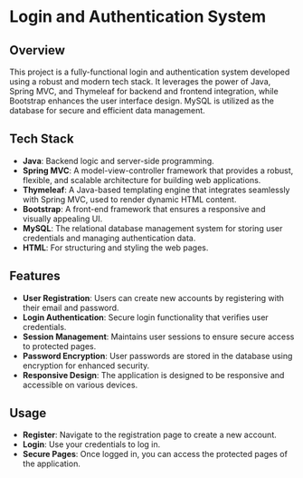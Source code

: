 # Login and Authentication System

## Overview
This project is a fully-functional login and authentication system developed using a robust and modern tech stack. It leverages the power of Java, Spring MVC, and Thymeleaf for backend and frontend integration, while Bootstrap enhances the user interface design. MySQL is utilized as the database for secure and efficient data management.

## Tech Stack
- **Java**: Backend logic and server-side programming.
- **Spring MVC**: A model-view-controller framework that provides a robust, flexible, and scalable architecture for building web applications.
- **Thymeleaf**: A Java-based templating engine that integrates seamlessly with Spring MVC, used to render dynamic HTML content.
- **Bootstrap**: A front-end framework that ensures a responsive and visually appealing UI.
- **MySQL**: The relational database management system for storing user credentials and managing authentication data.
- **HTML**: For structuring and styling the web pages.

## Features
- **User Registration**: Users can create new accounts by registering with their email and password.
- **Login Authentication**: Secure login functionality that verifies user credentials.
- **Session Management**: Maintains user sessions to ensure secure access to protected pages.
- **Password Encryption**: User passwords are stored in the database using encryption for enhanced security.
- **Responsive Design**: The application is designed to be responsive and accessible on various devices.

## Usage
- **Register**: Navigate to the registration page to create a new account.
- **Login**: Use your credentials to log in.
- **Secure Pages**: Once logged in, you can access the protected pages of the application.

